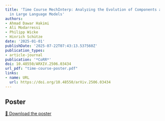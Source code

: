 ```yaml
---
title: 'Time Course MechInterp: Analyzing the Evolution of Components and Knowledge
  in Large Language Models'
authors:
- Ahmad Dawar Hakimi
- Ali Modarressi
- Philipp Wicke
- Hinrich Schütze
date: '2025-01-01'
publishDate: '2025-07-22T07:43:13.537560Z'
publication_types:
- article-journal
publication: '*CoRR*'
doi: 10.48550/ARXIV.2506.03434
url_pdf: "time-course-poster.pdf"
links:
- name: URL
  url: https://doi.org/10.48550/arXiv.2506.03434
---
```


## Poster
[📑 Download the poster](time-course-poster.pdf)